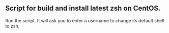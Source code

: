 ## Script for build and install latest zsh on CentOS.

Run the script. It will ask you to enter a username to change its default shell to zsh.

